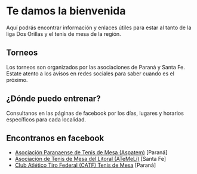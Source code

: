 # Te damos la bienvenida

Aquí podrás encontrar información y enlaces útiles para estar al tanto de la liga Dos Orillas y el tenis de mesa de la región.

## Torneos

Los torneos son organizados por las asociaciones de Paraná y Santa Fe. Estate atento a los avisos en redes sociales para saber cuando es el próximo.

## ¿Dónde puedo entrenar?

Consultanos en las páginas de facebook por los días, lugares y horarios específicos para cada localidad.

## Encontranos en facebook

* [Asociación Paranaense de Tenis de Mesa (Aspatem)](https://www.facebook.com/Aspatem) [Paraná]
* [Asociación de Tenis de Mesa del Litoral (ATeMeLi)](https://www.facebook.com/tenisdemesa.santafe) [Santa Fe]
* [Club Atlético Tiro Federal (CATF) Tenis de Mesa](https://www.facebook.com/CATFTDM/) [Paraná]
